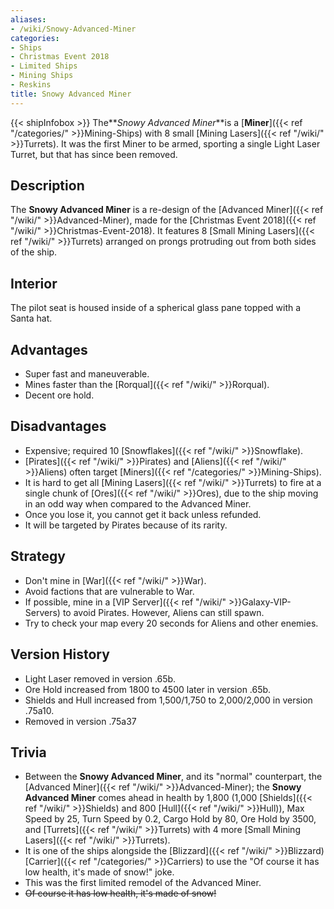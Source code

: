 ```yaml
---
aliases:
- /wiki/Snowy-Advanced-Miner
categories:
- Ships
- Christmas Event 2018
- Limited Ships
- Mining Ships
- Reskins
title: Snowy Advanced Miner
---
```


{{< shipInfobox >}} The**_Snowy Advanced Miner_**is a [**Miner**]({{< ref "/categories/" >}}Mining-Ships) with 8 small [Mining Lasers]({{< ref "/wiki/" >}}Turrets). It was the first Miner to be armed, sporting a single Light Laser Turret, but that has since been removed.

## Description

The **Snowy Advanced Miner** is a re-design of the [Advanced Miner]({{< ref "/wiki/" >}}Advanced-Miner), made for the [Christmas Event 2018]({{< ref "/wiki/" >}}Christmas-Event-2018). It features 8 [Small Mining Lasers]({{< ref "/wiki/" >}}Turrets) arranged on prongs protruding out from both sides of the ship.

## Interior

The pilot seat is housed inside of a spherical glass pane topped with a Santa hat.

## Advantages

- Super fast and maneuverable.
- Mines faster than the [Rorqual]({{< ref "/wiki/" >}}Rorqual).
- Decent ore hold.

## Disadvantages

- Expensive; required 10 [Snowflakes]({{< ref "/wiki/" >}}Snowflake).
- [Pirates]({{< ref "/wiki/" >}}Pirates) and [Aliens]({{< ref "/wiki/" >}}Aliens) often target [Miners]({{< ref "/categories/" >}}Mining-Ships).
- It is hard to get all [Mining Lasers]({{< ref "/wiki/" >}}Turrets) to fire at a single chunk of [Ores]({{< ref "/wiki/" >}}Ores), due to the ship moving in an odd way when compared to the Advanced Miner.
- Once you lose it, you cannot get it back unless refunded.
- It will be targeted by Pirates because of its rarity.

## Strategy

- Don't mine in [War]({{< ref "/wiki/" >}}War).
- Avoid factions that are vulnerable to War.
- If possible, mine in a [VIP Server]({{< ref "/wiki/" >}}Galaxy-VIP-Servers) to avoid Pirates. However, Aliens can still spawn.
- Try to check your map every 20 seconds for Aliens and other enemies.

## Version History 

- Light Laser removed in version .65b.
- Ore Hold increased from 1800 to 4500 later in version .65b.
- Shields and Hull increased from 1,500/1,750 to 2,000/2,000 in version .75a10.
- Removed in version .75a37

## Trivia

- Between the **Snowy Advanced Miner**, and its "normal" counterpart, the [Advanced Miner]({{< ref "/wiki/" >}}Advanced-Miner); the **Snowy Advanced Miner** comes ahead in health by 1,800 (1,000 [Shields]({{< ref "/wiki/" >}}Shields) and 800 [Hull]({{< ref "/wiki/" >}}Hull)), Max Speed by 25, Turn Speed by 0.2, Cargo Hold by 80, Ore Hold by 3500, and [Turrets]({{< ref "/wiki/" >}}Turrets) with 4 more [Small Mining Lasers]({{< ref "/wiki/" >}}Turrets).
- It is one of the ships alongside the [Blizzard]({{< ref "/wiki/" >}}Blizzard) [Carrier]({{< ref "/categories/" >}}Carriers) to use the "Of course it has low health, it's made of snow!" joke.
- This was the first limited remodel of the Advanced Miner.
- <s>Of course it has low health, it's made of snow!</s>